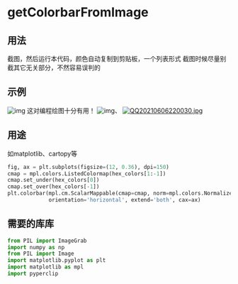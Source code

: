 # getColorbarFromImage

## 用法
截图，然后运行本代码，颜色自动复制到剪贴板，一个列表形式
截图时候尽量别截其它无关部分，不然容易误判的
## 示例
![img](https://upload.cc/i1/2021/06/06/mcD9AH.jpg)
这对编程绘图十分有用！
![img](https://upload.cc/i1/2021/06/06/pNQvgC.jpg)、
[![QQ20210606220030.jpg](https://img.maocdn.cn/img/2021/06/06/QQ20210606220030.jpg)](https://img.wang/image/qqjie-tu-20210606220030.oUK9f)

## 用途
如matplotlib、cartopy等
```python
fig, ax = plt.subplots(figsize=(12, 0.36), dpi=150)
cmap = mpl.colors.ListedColormap(hex_colors[1:-1])
cmap.set_under(hex_colors[0])
cmap.set_over(hex_colors[-1])
plt.colorbar(mpl.cm.ScalarMappable(cmap=cmap, norm=mpl.colors.Normalize(0, 10)), 
             orientation='horizontal', extend='both', cax=ax)
```
## 需要的库库
```python
from PIL import ImageGrab
import numpy as np
from PIL import Image
import matplotlib.pyplot as plt 
import matplotlib as mpl
import pyperclip
```
